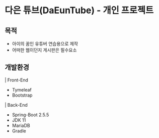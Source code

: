  # 다은 튜브(DaEunTube) - 개인 프로젝트
 ## 목적
* 아이의 꿈인 유튜버 연습용으로 제작
* 어떠한 웹이던지 게시판은 필수요소

## 개발환경
| Front-End
* Tymeleaf
* Bootstrap

| Back-End
* Spring-Boot 2.5.5
* JDK 11
* MariaDB
* Gradle

